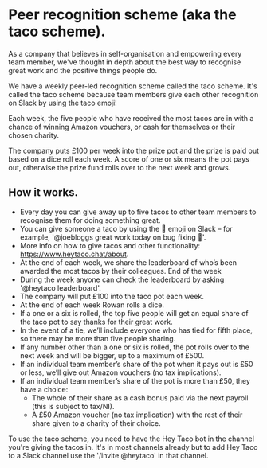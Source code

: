 # Peer recognition scheme (aka the taco scheme).

As a company that believes in self-organisation and empowering every team member, we've thought in depth about the best way to recognise great work and the positive things people do.

We have a weekly peer-led recognition scheme called the taco scheme. It's called the taco scheme because team members give each other recognition on Slack by using the taco emoji!

Each week, the five people who have received the most tacos are in with a chance of winning Amazon vouchers, or cash for themselves or their chosen charity. 

The company puts £100 per week into the prize pot and the prize is paid out based on a dice roll each week. A score of one or six means the pot pays out, otherwise the prize fund rolls over to the next week and grows.

## How it works.


- Every day you can give away up to five tacos to other team members to recognise them for doing something great. 
 - You can give someone a taco by using the :taco: emoji on Slack – for example, '@joebloggs great work today on bug fixing :taco:'.
 - More info on how to give tacos and other functionality: https://www.heytaco.chat/about. 
- At the end of each week, we share the leaderboard of who’s been awarded the most tacos by their colleagues. End of the week
- During the week anyone can check the leaderboard by asking '@heytaco leaderboard'.
- The company will put £100 into the taco pot each week.
- At the end of each week Rowan rolls a dice. 
- If a one or a six is rolled, the top five people will get an equal share of the taco pot to say thanks for their great work.
- In the event of a tie, we’ll include everyone who has tied for fifth place, so there may be more than five people sharing.
- If any number other than a one or six is rolled, the pot rolls over to the next week and will be bigger, up to a maximum of £500.
- If an individual team member’s share of the pot when it pays out is £50 or less, we’ll give out Amazon vouchers (no tax implications).
- If an individual team member’s share of the pot is more than £50, they have a choice:
	- The whole of their share as a cash bonus paid via the next payroll (this is subject to tax/NI).
	- A £50 Amazon voucher (no tax implication) with the rest of their share given to a charity of their choice.

To use the taco scheme, you need to have the Hey Taco bot in the channel you're giving the tacos in. It's in most channels already but to add Hey Taco to a Slack channel use the '/invite @heytaco' in that channel.
